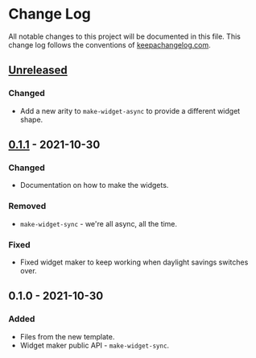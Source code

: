 # Change Log
All notable changes to this project will be documented in this file. This change log follows the conventions of [keepachangelog.com](http://keepachangelog.com/).

## [Unreleased]
### Changed
- Add a new arity to `make-widget-async` to provide a different widget shape.

## [0.1.1] - 2021-10-30
### Changed
- Documentation on how to make the widgets.

### Removed
- `make-widget-sync` - we're all async, all the time.

### Fixed
- Fixed widget maker to keep working when daylight savings switches over.

## 0.1.0 - 2021-10-30
### Added
- Files from the new template.
- Widget maker public API - `make-widget-sync`.

[Unreleased]: https://sourcehost.site/your-name/graph/compare/0.1.1...HEAD
[0.1.1]: https://sourcehost.site/your-name/graph/compare/0.1.0...0.1.1
